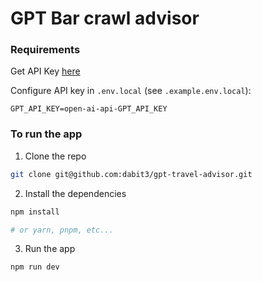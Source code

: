 # GPT Bar crawl advisor

### Requirements

Get API Key [here](https://openai.com/api/)

Configure API key in `.env.local` (see `.example.env.local`):

```
GPT_API_KEY=open-ai-api-GPT_API_KEY
```

### To run the app

1. Clone the repo

```sh
git clone git@github.com:dabit3/gpt-travel-advisor.git
```

2. Install the dependencies

```sh
npm install

# or yarn, pnpm, etc...
```

3. Run the app

```sh
npm run dev
```
